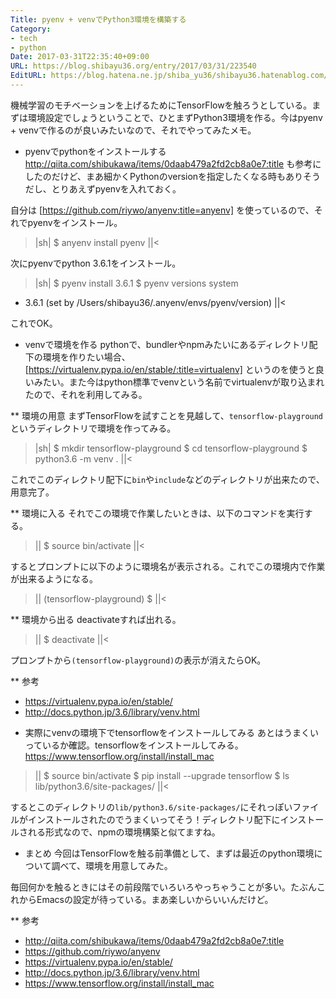 ```yaml
---
Title: pyenv + venvでPython3環境を構築する
Category:
- tech
- python
Date: 2017-03-31T22:35:40+09:00
URL: https://blog.shibayu36.org/entry/2017/03/31/223540
EditURL: https://blog.hatena.ne.jp/shiba_yu36/shibayu36.hatenablog.com/atom/entry/10328749687232858694
---
```


機械学習のモチベーションを上げるためにTensorFlowを触ろうとしている。まずは環境設定でしょうということで、ひとまずPython3環境を作る。今はpyenv + venvで作るのが良いみたいなので、それでやってみたメモ。

* pyenvでpythonをインストールする
http://qiita.com/shibukawa/items/0daab479a2fd2cb8a0e7:title も参考にしたのだけど、まあ細かくPythonのversionを指定したくなる時もありそうだし、とりあえずpyenvを入れておく。

自分は [https://github.com/riywo/anyenv:title=anyenv] を使っているので、それでpyenvをインストール。

>|sh|
$ anyenv install pyenv
||<

次にpyenvでpython 3.6.1をインストール。

>|sh|
$ pyenv install 3.6.1
$ pyenv versions
  system
* 3.6.1 (set by /Users/shibayu36/.anyenv/envs/pyenv/version)
||<

これでOK。

* venvで環境を作る
pythonで、bundlerやnpmみたいにあるディレクトリ配下の環境を作りたい場合、[https://virtualenv.pypa.io/en/stable/:title=virtualenv] というのを使うと良いみたい。また今はpython標準でvenvという名前でvirtualenvが取り込まれたので、それを利用してみる。

** 環境の用意
まずTensorFlowを試すことを見越して、<code>tensorflow-playground</code>というディレクトリで環境を作ってみる。

>|sh|
$ mkdir tensorflow-playground
$ cd tensorflow-playground
$ python3.6 -m venv .
||<

これでこのディレクトリ配下に<code>bin</code>や<code>include</code>などのディレクトリが出来たので、用意完了。

** 環境に入る
それでこの環境で作業したいときは、以下のコマンドを実行する。

>||
$ source bin/activate
||<

するとプロンプトに以下のように環境名が表示される。これでこの環境内で作業が出来るようになる。

>||
(tensorflow-playground) $
||<

** 環境から出る
deactivateすれば出れる。

>||
$ deactivate
||<

プロンプトから<code>(tensorflow-playground)</code>の表示が消えたらOK。

** 参考
- https://virtualenv.pypa.io/en/stable/
- http://docs.python.jp/3.6/library/venv.html

* 実際にvenvの環境下でtensorflowをインストールしてみる
あとはうまくいっているか確認。tensorflowをインストールしてみる。https://www.tensorflow.org/install/install_mac

>||
$ source bin/activate
$ pip install --upgrade tensorflow
$ ls lib/python3.6/site-packages/
||<

するとこのディレクトリの<code>lib/python3.6/site-packages/</code>にそれっぽいファイルがインストールされたのでうまくいってそう！ディレクトリ配下にインストールされる形式なので、npmの環境構築と似てますね。

* まとめ
今回はTensorFlowを触る前準備として、まずは最近のpython環境について調べて、環境を用意してみた。

毎回何かを触るときにはその前段階でいろいろやっちゃうことが多い。たぶんこれからEmacsの設定が待っている。まあ楽しいからいいんだけど。

** 参考
- http://qiita.com/shibukawa/items/0daab479a2fd2cb8a0e7:title
- https://github.com/riywo/anyenv
- https://virtualenv.pypa.io/en/stable/
- http://docs.python.jp/3.6/library/venv.html
- https://www.tensorflow.org/install/install_mac

